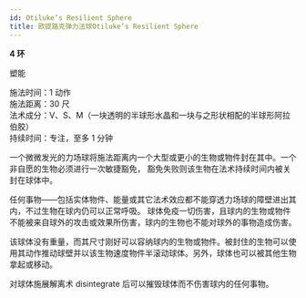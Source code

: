 ```yaml
---
id: Otiluke’s Resilient Sphere
title: 欧提路克弹力法球Otiluke’s Resilient Sphere
---
```


**4 环**

塑能

施法时间：1 动作  
施法距离：30 尺  
法术成分：V、S、M（一块透明的半球形水晶和一块与之形状相配的半球形阿拉伯胶）  
持续时间：专注，至多 1 分钟

一个微微发光的力场球将施法距离内一个大型或更小的生物或物件封在其中。一个非自愿的生物必须进行一次敏捷豁免，
豁免失败则该生物在法术持续时间内被关封在球体中。

任何事物——包括实体物件、能量或其它法术效应都不能穿透力场球的障壁进出其内，不过生物在球内仍可以正常呼吸。
球体免疫一切伤害，且球内的生物或物件不能被来自球外的攻击或效果所伤害，球内的生物也不能对球外的事物造成伤害。

该球体没有重量，而其尺寸刚好可以容纳球内的生物或物件。被封住的生物可以使用其动作推动球壁并以该生物速度物件半滚动球体。另外，球体也可以被其他生物拿起或移动。

对球体施展解离术
disintegrate 后可以摧毁球体而不伤害球内的任何事物。
